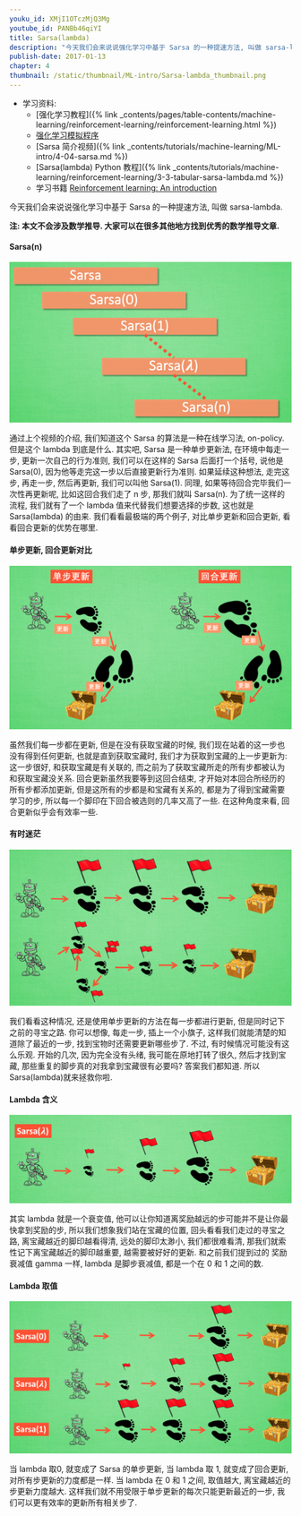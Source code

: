 ```yaml
---
youku_id: XMjI1OTczMjQ3Mg
youtube_id: PANBb46qiYI
title: Sarsa(lambda)
description: "今天我们会来说说强化学习中基于 Sarsa 的一种提速方法, 叫做 sarsa-lambda. 通过上个视频的介绍, 我们知道这个 Sarsa 的算法是一种在线学习法, on-policy. 但是这个 lambda 到底是什么. 其实吧, Sarsa 是一种单步更新法, 在环境中每走一步, 更新一次自己的行为准则, 我们可以在这样的 Sarsa 后面打一个括号, 说他是 Sarsa(0), 因为他等走完这一步以后直接更新行为准则. 如果延续这种想法, 走完这步, 再走一步, 然后再更新, 我们可以叫他 Sarsa(1). 同理, 如果等待回合完毕我们一次性再更新呢, 比如这回合我们走了 n 步, 那我们就叫 Sarsa(n). 为了统一这样的流程, 我们就有了一个 lambda 值来代替我们想要选择的步数, 这也就是 Sarsa(lambda) 的由来. 我们看看最极端的两个例子, 对比单步更新和回合更新, 看看回合更新的优势在哪里."
publish-date: 2017-01-13
chapter: 4
thumbnail: /static/thumbnail/ML-intro/Sarsa-lambda_thumbnail.png
---
```

* 学习资料: 
  * [强化学习教程]({% link _contents/pages/table-contents/machine-learning/reinforcement-learning/reinforcement-learning.html %})
  * [强化学习模拟程序](https://www.youtube.com/watch?v=G5BDgzxfLvA&list=PLXO45tsB95cLYyEsEylpPvTY-8ErPt2O_)
  * [Sarsa 简介视频]({% link _contents/tutorials/machine-learning/ML-intro/4-04-sarsa.md %})
  * [Sarsa(lambda) Python 教程]({% link _contents/tutorials/machine-learning/reinforcement-learning/3-3-tabular-sarsa-lambda.md %})
  * 学习书籍 [Reinforcement learning: An introduction](http://ufal.mff.cuni.cz/~straka/courses/npfl114/2016/sutton-bookdraft2016sep.pdf)


今天我们会来说说强化学习中基于 Sarsa 的一种提速方法, 叫做 sarsa-lambda.

**注: 本文不会涉及数学推导. 大家可以在很多其他地方找到优秀的数学推导文章.**



#### Sarsa(n)

<img class="course-image" src="/static/results/ML_intro/sl1.png">

通过上个视频的介绍, 我们知道这个 Sarsa 的算法是一种在线学习法, on-policy. 但是这个 lambda 到底是什么. 其实吧, Sarsa 是一种单步更新法, 在环境中每走一步, 更新一次自己的行为准则, 我们可以在这样的 Sarsa 后面打一个括号, 说他是 Sarsa(0), 因为他等走完这一步以后直接更新行为准则. 如果延续这种想法, 走完这步, 再走一步, 然后再更新, 我们可以叫他 Sarsa(1). 同理, 如果等待回合完毕我们一次性再更新呢, 比如这回合我们走了 n 步, 那我们就叫 Sarsa(n). 为了统一这样的流程, 我们就有了一个 lambda 值来代替我们想要选择的步数, 这也就是 Sarsa(lambda) 的由来. 我们看看最极端的两个例子, 对比单步更新和回合更新, 看看回合更新的优势在哪里.



#### 单步更新, 回合更新对比

<img class="course-image" src="/static/results/ML_intro/sl2.png">

虽然我们每一步都在更新, 但是在没有获取宝藏的时候, 我们现在站着的这一步也没有得到任何更新, 也就是直到获取宝藏时, 我们才为获取到宝藏的上一步更新为: 这一步很好, 和获取宝藏是有关联的, 而之前为了获取宝藏所走的所有步都被认为和获取宝藏没关系. 回合更新虽然我要等到这回合结束, 才开始对本回合所经历的所有步都添加更新, 但是这所有的步都是和宝藏有关系的, 都是为了得到宝藏需要学习的步, 所以每一个脚印在下回合被选则的几率又高了一些. 在这种角度来看, 回合更新似乎会有效率一些.



#### 有时迷茫

<img class="course-image" src="/static/results/ML_intro/sl3.png">

我们看看这种情况, 还是使用单步更新的方法在每一步都进行更新, 但是同时记下之前的寻宝之路. 你可以想像, 每走一步, 插上一个小旗子, 这样我们就能清楚的知道除了最近的一步, 找到宝物时还需要更新哪些步了. 不过, 有时候情况可能没有这么乐观. 开始的几次, 因为完全没有头绪, 我可能在原地打转了很久, 然后才找到宝藏, 那些重复的脚步真的对我拿到宝藏很有必要吗? 答案我们都知道. 所以Sarsa(lambda)就来拯救你啦.



#### Lambda 含义

<img class="course-image" src="/static/results/ML_intro/sl4.png">

其实 lambda 就是一个衰变值, 他可以让你知道离奖励越远的步可能并不是让你最快拿到奖励的步, 所以我们想象我们站在宝藏的位置, 回头看看我们走过的寻宝之路, 离宝藏越近的脚印越看得清, 远处的脚印太渺小, 我们都很难看清, 那我们就索性记下离宝藏越近的脚印越重要, 越需要被好好的更新. 和之前我们提到过的 奖励衰减值 gamma 一样, lambda 是脚步衰减值, 都是一个在 0 和 1 之间的数.



#### Lambda 取值

<img class="course-image" src="/static/results/ML_intro/sl5.png">

当 lambda 取0, 就变成了 Sarsa 的单步更新, 当 lambda 取 1, 就变成了回合更新, 对所有步更新的力度都是一样. 当 lambda 在 0 和 1 之间, 取值越大, 离宝藏越近的步更新力度越大. 这样我们就不用受限于单步更新的每次只能更新最近的一步, 我们可以更有效率的更新所有相关步了.